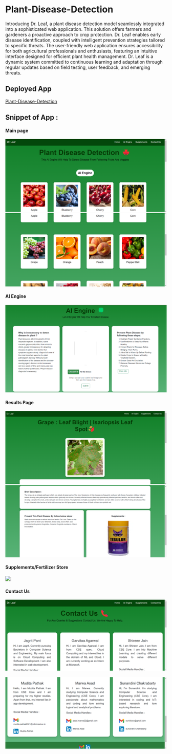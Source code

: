 # Plant-Disease-Detection
Introducing Dr. Leaf, a plant disease detection model seamlessly integrated into a sophisticated web application. This solution offers farmers and gardeners a proactive approach to crop protection. Dr. Leaf enables early disease identification, coupled with intelligent prevention strategies tailored to specific threats. The user-friendly web application ensures accessibility for both agricultural professionals and enthusiasts, featuring an intuitive interface designed for efficient plant health management. Dr. Leaf is a dynamic system committed to continuous learning and adaptation through regular updates based on field testing, user feedback, and emerging threats.

## Deployed App
<a href="https://plant-disease-detection-ai.herokuapp.com/" target = "_blank">Plant-Disease-Detection</a><br>

## Snippet of App :
#### Main page
<img src = "demo_images/1.png" > <br>
<img src = "demo_images/2.png"> <br>
#### AI Engine 
<img src = "demo_images/3.png"> <br>
#### Results Page 
<img src = "demo_images/7.png"> <br>
<img src = "demo_images/8.png"> <br>
#### Supplements/Fertilizer  Store
<img src = "demo_images/4.JPG"> <br>
#### Contact Us 
<img src = "demo_images/5.png"> <br><br>
<img src = "demo_images/6.png"> <br><br>